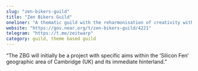 ```yaml
---
slug: "zen-bikers-guild"
title: "Zen Bikers Guild"
oneliner: "A thematic guild with the reharmonisation of creativity with technology."
website: "https://gov.near.org/t/zen-bikers-guild/4221"
telegram: "https://t.me/zeitwarp"
category: guild, theme based guild	
---
```


“The ZBG will initially be a project with specific aims within the ‘Silicon Fen’ geographic area of Cambridge (UK) and its immediate hinterland.”

